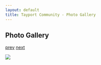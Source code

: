 ```yaml
---
layout: default
title: Tayport Community - Photo Gallery
---
```

## Photo Gallery

[prev](http://tayport.org.uk/photo/245) [next](http://tayport.org.uk/photo/247)

![ ](http://tayport.org.uk/media/246.jpg " ")

